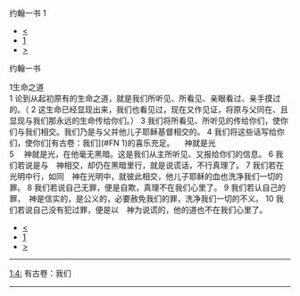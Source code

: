 ﻿





 约翰一书 1




* [<](bible/2PE03.md)
* [1](bible/1JN.md)
* [>](bible/1JN02.md)



约翰一书 
 
1生命之道  
1 论到从起初原有的生命之道，就是我们所听见、所看见、亲眼看过、亲手摸过的。（ 
2 这生命已经显现出来，我们也看见过，现在又作见证，将原与父同在、且显现与我们那永远的生命传给你们。） 
3 我们将所看见、所听见的传给你们，使你们与我们相交。我们乃是与父并他儿子耶稣基督相交的。 
4 我们将这些话写给你们，使你们[有古卷：我们](#FN
1)的喜乐充足。 　神就是光  
5 　神就是光，在他毫无黑暗。这是我们从主所听见、又报给你们的信息。 
6 我们若说是与　神相交，却仍在黑暗里行，就是说谎话，不行真理了。 
7 我们若在光明中行，如同　神在光明中，就彼此相交，他儿子耶稣的血也洗净我们一切的罪。 
8 我们若说自己无罪，便是自欺，真理不在我们心里了。 
9 我们若认自己的罪，　神是信实的，是公义的，必要赦免我们的罪，洗净我们一切的不义。 
10 我们若说自己没有犯过罪，便是以　神为说谎的，他的道也不在我们心里了。 
* [<](bible/2PE03.md)
* [1](bible/1JN.md)
* [>](bible/1JN02.md)





---


[1:4:](#V4)
有古卷：我们




---










